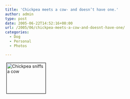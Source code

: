 ```yaml
---
title: 'Chickpea meets a cow- and doesn’t have one.'
author: admin
type: post
date: 2005-06-22T14:52:16+00:00
url: /2005/06/chickpea-meets-a-cow-and-doesnt-have-one/
categories:
  - Dog
  - Personal
  - Photos

---
```

<a href="http://www.gbilder.com/blog/wp-content/chickpea_and_cow.jpg" onclick="window.open('http://www.gbilder.com/blog/wp-content/chickpea_and_cow.jpg','popup','width=585,height=455,scrollbars=no,resizable=yes,toolbar=no,directories=no,location=no,menubar=no,status=yes,left=0,top=0');return false"><img src="http://www.gbilder.com/blog/wp-content/chickpea_and_cow-tm.jpg" height="100" width="128" border="1" hspace="4" vspace="4" alt="Chickpea sniffs a cow" title="Chickpea sniffs a cow" /></a>